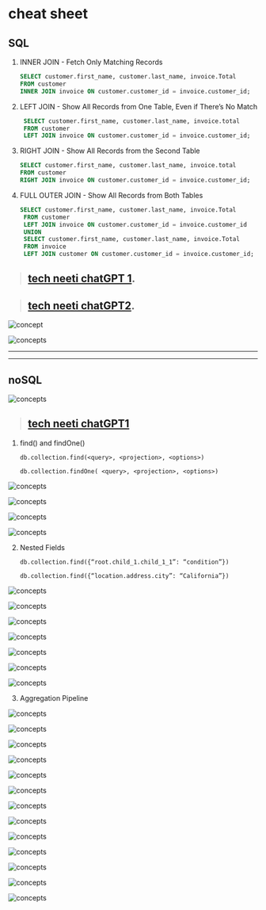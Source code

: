 
# cheat sheet

## SQL

1. INNER JOIN - Fetch Only Matching Records

    ```sql 
    SELECT customer.first_name, customer.last_name, invoice.Total
    FROM customer
    INNER JOIN invoice ON customer.customer_id = invoice.customer_id;
    ```

2. LEFT JOIN - Show All Records from One Table, Even if There’s No Match

   ```sql 
    SELECT customer.first_name, customer.last_name, invoice.total
    FROM customer
    LEFT JOIN invoice ON customer.customer_id = invoice.customer_id;
    ```
   
3. RIGHT JOIN  - Show All Records from the Second Table

    ```sql
    SELECT customer.first_name, customer.last_name, invoice.total
    FROM customer
    RIGHT JOIN invoice ON customer.customer_id = invoice.customer_id;
    ```

4. FULL OUTER JOIN - Show All Records from Both Tables

   ```sql
   SELECT customer.first_name, customer.last_name, invoice.Total 
    FROM customer 
    LEFT JOIN invoice ON customer.customer_id = invoice.customer_id 
    UNION 
    SELECT customer.first_name, customer.last_name, invoice.Total 
    FROM invoice 
    LEFT JOIN customer ON customer.customer_id = invoice.customer_id;
   ```

> ## [tech neeti chatGPT 1](https://chatgpt.com/share/68f8688f-f9e8-800e-8b65-cbe23a26e68a).

> ## [tech neeti chatGPT2](https://chatgpt.com/share/68f86d01-ee80-800e-a136-68a812f4031d).

![concept](./assets/png/01.png)

![concepts](./assets/png/02.png)

---
---

## noSQL
  
![concepts](./assets/png/03.png)

> ## [tech neeti chatGPT1](https://chatgpt.com/share/68fed2c3-ab38-800e-baec-e6729a1e63c0)

1. find() and findOne()
   
    ```nosql
    db.collection.find(<query>, <projection>, <options>)

    db.collection.findOne( <query>, <projection>, <options>)
    ```
![concepts](./assets/png/04.png)

![concepts](./assets/png/05.png)

![concepts](./assets/png/06.png)

![concepts](./assets/png/07.png)

2. Nested Fields

    ```nosql
    db.collection.find({“root.child_1.child_1_1”: “condition”})

    db.collection.find({“location.address.city”: “California”}) 
    ```

![concepts](./assets/png/08.png)

![concepts](./assets/png/09.png)

![concepts](./assets/png/10.png)

![concepts](./assets/png/11.png)

![concepts](./assets/png/12.png)

![concepts](./assets/png/13.png)

![concepts](./assets/png/14.png)


3. Aggregation Pipeline

![concepts](./assets/png/15.png)

![concepts](./assets/png/16.png)

![concepts](./assets/png/17.png)

![concepts](./assets/png/18.png)

![concepts](./assets/png/19.png)

![concepts](./assets/png/20.png)

![concepts](./assets/png/21.png)

![concepts](./assets/png/22.png)

![concepts](./assets/png/23.png)

![concepts](./assets/png/24.png)

![concepts](./assets/png/25.png)

![concepts](./assets/png/26.png)

![concepts](./assets/png/27.png)

